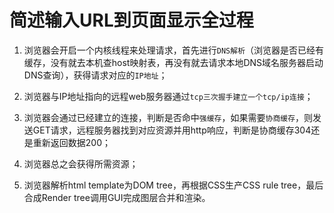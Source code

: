 # 简述输入URL到页面显示全过程

1. 浏览器会开启一个内核线程来处理请求，首先进行`DNS解析`（浏览器是否已经有缓存，没有就去本机查host映射表，再没有就去请求本地DNS域名服务器启动DNS查询），获得请求对应的`IP地址`；

2. 浏览器与IP地址指向的远程web服务器通过`tcp三次握手建立一个tcp/ip连接`；

3. 浏览器会通过已经建立的连接，判断是否命中`强缓存`，如果需要`协商缓存`，则发送GET请求，远程服务器找到对应资源并用http响应，判断是协商缓存304还是重新返回数据200；

4. 浏览器总之会获得所需资源；

5. 浏览器解析html template为DOM tree，再根据CSS生产CSS rule tree，最后合成Render tree调用GUI完成图层合并和渲染。

